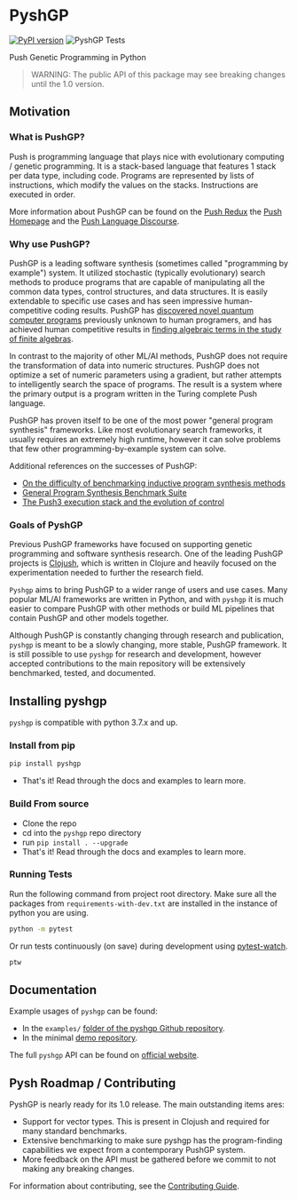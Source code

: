 # PyshGP

[![PyPI version](https://badge.fury.io/py/pyshgp.svg)](https://badge.fury.io/py/pyshgp)
![PyshGP Tests](https://github.com/erp12/pyshgp/workflows/PyshGP%20Tests/badge.svg)

Push Genetic Programming in Python

> WARNING: The public API of this package may see breaking changes until the 1.0 version. 

## Motivation

### What is PushGP?

Push is programming language that plays nice with evolutionary computing / genetic programming. It is a stack-based language that features 1 stack per data type, including code. Programs are represented by lists of instructions, which modify the values on the stacks. Instructions are executed in order.

More information about PushGP can be found on the [Push Redux](https://erp12.github.io/push-redux/) the [Push Homepage](http://faculty.hampshire.edu/lspector/push.html) and the [Push Language Discourse](https://Push-language.hampshire.edu).

### Why use PushGP?

PushGP is a leading software synthesis (sometimes called "programming by example") system. It utilized stochastic (typically evolutionary) search methods to produce programs that are capable of manipulating all the common data types, control structures, and data structures. It is easily extendable to specific use cases and has seen impressive human-competitive coding results. PushGP has [discovered novel quantum computer programs](http://faculty.hampshire.edu/lspector/aqcp/) previously unknown to human programers, and has achieved human competitive results in [finding algebraic terms in the study of finite algebras](http://www.cs.bham.ac.uk/~wbl/biblio/gecco2008/docs/p1291.pdf).

In contrast to the majority of other ML/AI methods, PushGP does not require the transformation of data into numeric structures. PushGP does not optimize a set of numeric parameters using a gradient, but rather attempts to intelligently search the space of programs. The result is a system where the primary output is a program written in the Turing complete Push language.

PushGP has proven itself to be one of the most power "general program synthesis" frameworks. Like most evolutionary search frameworks, it usually requires an extremely high runtime, however it can solve problems that few other programming-by-example system can solve.

Additional references on the successes of PushGP:

- [On the difficulty of benchmarking inductive program synthesis methods](https://dl.acm.org/citation.cfm?id=3082533)
- [General Program Synthesis Benchmark Suite](https://dl.acm.org/citation.cfm?id=2754769)
- [The Push3 execution stack and the evolution of control](https://dl.acm.org/citation.cfm?id=1068292)

### Goals of PyshGP

Previous PushGP frameworks have focused on supporting genetic programming and software synthesis research. One of the leading PushGP projects is [Clojush](https://github.com/lspector/Clojush), which is written in Clojure and heavily focused on the experimentation needed to further the research field.

`Pyshgp` aims to bring PushGP to a wider range of users and use cases. Many popular ML/AI frameworks are written in Python, and with `pyshgp` it is much easier to compare PushGP with other methods or build ML pipelines that contain PushGP and other models together.

Although PushGP is constantly changing through research and publication, `pyshgp` is meant to be a slowly changing, more stable, PushGP framework. It is still possible to use `pyshgp` for research and development, however accepted contributions to the main repository will be extensively benchmarked, tested, and documented.

##  Installing pyshgp

`pyshgp` is compatible with python 3.7.x and up.

### Install from pip

```sh
pip install pyshgp
```
- That's it! Read through the docs and examples to learn more.

### Build From source

- Clone the repo
- cd into the `pyshgp` repo directory
- run `pip install . --upgrade`
- That's it! Read through the docs and examples to learn more.

### Running Tests

Run the following command from project root directory. Make sure all the packages from `requirements-with-dev.txt` are installed in the instance of python you are using.

```sh
python -m pytest
```

Or run tests continuously (on save) during development using [pytest-watch](https://github.com/joeyespo/pytest-watch).

```sh
ptw 
``` 

## Documentation

Example usages of `pyshgp` can be found: 

- In the `examples/` [folder of the pyshgp Github repository](https://github.com/erp12/pyshgp/tree/master/examples).
- In the minimal [demo repository](https://github.com/erp12/pyshgp-demo).

The full `pyshgp` API can be found on [official website](http://erp12.github.io/pyshgp).

## Pysh Roadmap / Contributing

PyshGP is nearly ready for its 1.0 release. The main outstanding items ares:

- Support for vector types. This is present in Clojush and required for many standard benchmarks.
- Extensive benchmarking to make sure pyshgp has the program-finding capabilities we expect from a contemporary PushGP system.
- More feedback on the API must be gathered before we commit to not making any breaking changes.

For information about contributing, see the [Contributing Guide](http://erp12.github.io/pyshgp/html/contributing.html).
